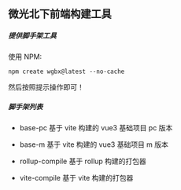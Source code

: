 ## 微光北下前端构建工具

##### 提供脚手架工具

使用 NPM:

```shell
npm create wgbx@latest --no-cache
```

然后按照提示操作即可！

##### 脚手架列表

- base-pc
  基于 vite 构建的 vue3 基础项目 pc 版本

- base-m
  基于 vite 构建的 vue3 基础项目 m 版本

- rollup-compile
  基于 rollup 构建的打包器

- vite-compile
  基于 vite 构建的打包器
